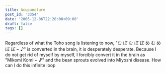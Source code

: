 ```yaml
---
title: Acupuncture
post_id: '3354'
date: '2005-12-06T22:20:00+09:00'
draft: false
tags: []
---
```


Regardless of what the Toho song is listening to now, "む ぽ む ぽ ぽ め む め ぽ ぽ ~ ♪" is converted in the brain, it is desperately desperate. Because I do not get rid of myself by myself, I forcibly convert it in the brain as "Mikomi Komi ~ ♪" and the bean sprouts evolved into Miyoshi disease. How can I do this infinite loop